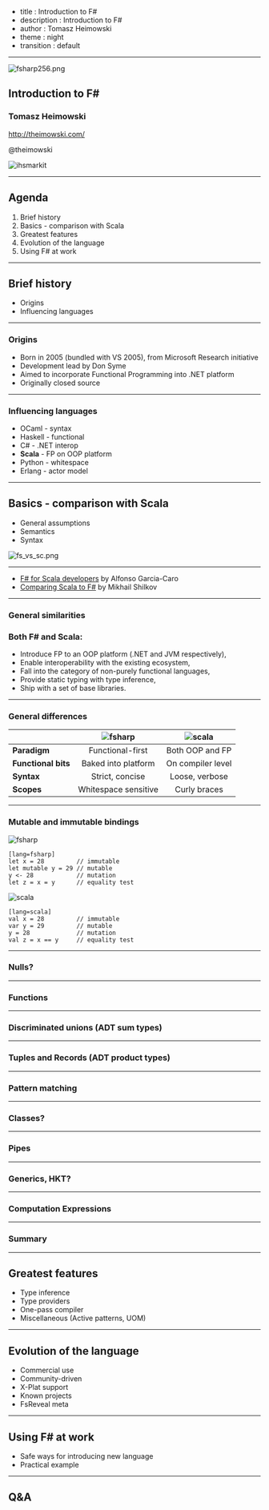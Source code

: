 ﻿- title : Introduction to F# 
- description : Introduction to F#
- author : Tomasz Heimowski
- theme : night
- transition : default

***

![fsharp256.png](images/fsharp256.png)

## Introduction to F#

### Tomasz Heimowski

http://theimowski.com/

@theimowski

![ihsmarkit](images/ihsmarkit.svg)

---

## Agenda

1. Brief history
2. Basics - comparison with Scala
3. Greatest features
4. Evolution of the language
5. Using F# at work

***

## Brief history

* Origins
* Influencing languages

---

### Origins

* Born in 2005 (bundled with VS 2005), from Microsoft Research initiative
* Development lead by Don Syme
* Aimed to incorporate Functional Programming into .NET platform 
* Originally closed source

---

### Influencing languages

* OCaml - syntax
* Haskell - functional
* C# - .NET interop
* **Scala** - FP on OOP platform
* Python - whitespace
* Erlang - actor model

***

## Basics - comparison with Scala

* General assumptions
* Semantics
* Syntax

![fs_vs_sc.png](images/fs_vs_sc.png)

---

* [F# for Scala developers](https://alfonsogarciacaro.github.io/fsharp-for-scala-developers) by Alfonso Garcia-Caro
* [Comparing Scala to F#](http://mikhail.io/2016/08/comparing-scala-to-fsharp/) by Mikhail Shilkov

---

### General similarities
### Both F# and Scala:

* Introduce FP to an OOP platform (.NET and JVM respectively),
* Enable interoperability with the existing ecosystem,
* Fall into the category of non-purely functional languages,
* Provide static typing with type inference,
* Ship with a set of base libraries.

---

### General differences

|                     | ![fsharp](images/fsharp.png)                  | ![scala](images/scala.png)               |
| :------------------ | :-----------------: | :-----------------: |
| **Paradigm**        | Functional-first    | Both OOP and FP     |
| **Functional bits** | Baked into platform | On compiler level   |
| **Syntax**          | Strict, concise     | Loose, verbose      |
| **Scopes**          | Whitespace sensitive| Curly braces        |

---

### Mutable and immutable bindings

![fsharp](images/fsharp.png)

    [lang=fsharp]
    let x = 28         // immutable
    let mutable y = 29 // mutable
    y <- 28            // mutation
    let z = x = y      // equality test

![scala](images/scala.png)

    [lang=scala]
    val x = 28         // immutable
    var y = 29         // mutable
    y = 28             // mutation
    val z = x == y     // equality test

---

### Nulls?

---

### Functions

---

### Discriminated unions (ADT sum types)

---

### Tuples and Records (ADT product types)

---

### Pattern matching

---

### Classes?

---

### Pipes

---

### Generics, HKT?

---

### Computation Expressions

---

### Summary

***

## Greatest features

* Type inference
* Type providers
* One-pass compiler
* Miscellaneous (Active patterns, UOM)

***

## Evolution of the language

* Commercial use
* Community-driven
* X-Plat support
* Known projects
* FsReveal meta

***

## Using F# at work

* Safe ways for introducing new language
* Practical example

***

## Q&A